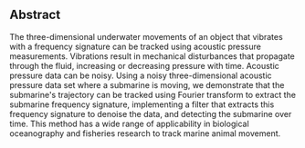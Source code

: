 ## Abstract

The three-dimensional underwater movements of an object that vibrates with a frequency signature can be tracked using acoustic pressure measurements. Vibrations result in mechanical disturbances that propagate through the fluid, increasing or decreasing pressure with time. Acoustic pressure data can be noisy. Using a noisy three-dimensional acoustic pressure data set where a submarine is moving, we demonstrate that the submarine's trajectory can be tracked using Fourier transform to extract the submarine frequency signature, implementing a filter that extracts this frequency signature to denoise the data, and detecting the submarine over time. This method has a wide range of applicability in biological oceanography and fisheries research to track marine animal movement.
